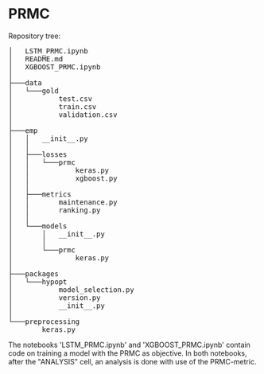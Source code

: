 # PRMC

Repository tree:
<pre>
│   LSTM_PRMC.ipynb
│   README.md
│   XGBOOST_PRMC.ipynb
│
├───data
│   └───gold
│           test.csv
│           train.csv
│           validation.csv
│
├───emp
│   │   __init__.py
│   │
│   ├───losses
│   │   └───prmc
│   │           keras.py
│   │           xgboost.py
│   │
│   ├───metrics
│   │       maintenance.py
│   │       ranking.py
│   │
│   └───models
│       │   __init__.py
│       │
│       └───prmc
│               keras.py
│
├───packages
│   └───hypopt
│           model_selection.py
│           version.py
│           __init__.py
│
└───preprocessing
        keras.py
</pre>

The notebooks 'LSTM_PRMC.ipynb' and 'XGBOOST_PRMC.ipynb' contain code on training a model with the PRMC as objective.
In both notebooks, after the "ANALYSIS" cell, an analysis is done with use of the PRMC-metric.
